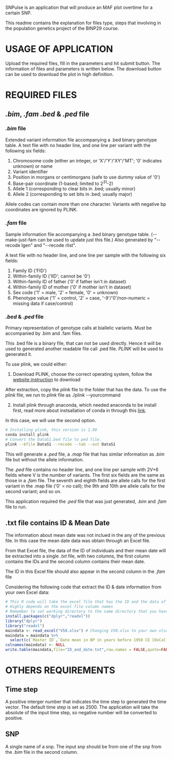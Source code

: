SNPulse is an application that will produce an MAF plot overtime for a certain SNP.

This readme contains the explanation for files type, steps that involving in the population genetics project of the BINP29 course.

# USAGE OF APPLICATION
Upload the required files, fill in the parameters and hit submit button. The information of files and parameters is written below. The download button can be used to download the plot in high definition.

# REQUIRED FILES
## *.bim*, *.fam* *.bed* & *.ped* file
### ***.bim* file**

Extended variant information file accompanying a .bed binary genotype table.
A text file with no header line, and one line per variant with the following six fields:
1. Chromosome code (either an integer, or 'X'/'Y'/'XY'/'MT'; '0' indicates unknown) or name
2. Variant identifier
3. Position in morgans or centimorgans (safe to use dummy value of '0')
4. Base-pair coordinate (1-based; limited to 2<sup>31</sup>-2)
5. Allele 1 (corresponding to clear bits in .bed; usually minor)
6. Allele 2 (corresponding to set bits in .bed; usually major)

Allele codes can contain more than one character. Variants with negative bp coordinates are ignored by PLINK.

### ***.fam* file**
Sample information file accompanying a .bed binary genotype table. (--make-just-fam can be used to update just this file.) Also generated by "--recode lgen" and "--recode rlist".

A text file with no header line, and one line per sample with the following six fields:

1. Family ID ('FID')
2. Within-family ID ('IID'; cannot be '0')
3. Within-family ID of father ('0' if father isn't in dataset)
4. Within-family ID of mother ('0' if mother isn't in dataset)
5. Sex code ('1' = male, '2' = female, '0' = unknown)
6. Phenotype value ('1' = control, '2' = case, '-9'/'0'/non-numeric = missing data if case/control)


### ***.bed* & *.ped* file**
Primary representation of genotype calls at biallelic variants. Must be accompanied by .bim and .fam files.

This .bed file is a binary file, that can not be used directly. Hence it will be used to generated another readable file call .ped file. *PLINK* will be used to generated it.

To use plink, we could either: 
1. Download PLINK, choose the correct operating system, follow the [website instruction](https://www.cog-genomics.org/plink/1.9/) to download

After extraction, copy the *plink* file to the folder that has the data. To use the *plink* file, we run to *plink* file as ./plink --yourcommand

2. Install plink through anaconda, which needed anaconda to be install first, read more about instsallation of conda in through this [link](https://docs.conda.io/en/latest/miniconda.html).

In this case, we will use the second option.
```sh
# Installing plink, this version is 1.90
conda install plink
# Convert the DataS1.bed file to ped file.
plink --bfile DataS1 --recode --tab --out DataS1
```
This will generate a *.ped* file, a *.map* file that has similar information as *.bim* file but without the allele information.

The *.ped* file contains no header line, and one line per sample with 2V+6 fields where V is the number of variants. The first six fields are the same as those in a *.fam* file. The seventh and eighth fields are allele calls for the first variant in the .map file ('0' = no call); the 9th and 10th are allele calls for the second variant; and so on.

This application required the *.ped* file that was just generated, *.bim* and *.fam* file to run.

## .txt file contains ID & Mean Date
The information about mean date was not inclued in the any of the previous file. In this case the mean date data was obtain through an Excel file. 

From that Excel file, the data of the ID of individuals and their mean date will be extracted into a single *.txt* file, with two columns, the first column contains the IDs and the second column contains their mean date.

The ID in this Excel file should also appear in the second column in the *.fam* file

Considering the following code that extract the ID & date information from your own Excel data:

```r
# This R code will take the excel file that has the ID and the data of the time and put them into txt file
# Highly depends on the excel file column names
# Remember to set working directory to the same directory that you have the .xlsx file
install.packages(c("dplyr","readxl"))
library("dplyr")
library("readxl")
maindata <- read_excel("V50.xlsx") # Changing V50.xlsx to your own xlsx name "
maindata = maindata %>%
  select(c(`Master ID`,`Date mean in BP in years before 1950 CE [OxCal mu for a direct radiocarbon date, and average of range for a contextual date]`)) # Change code in this line to the column name of ID and Date.
colnames(maindata) <- NULL
write.table(maindata,file="ID_and_date.txt",row.names = FALSE,quote=FALSE)
```

# OTHERS REQUIREMENTS
## Time step
A positive interger number that indicates the time step to generated the time vector. The default time step is set as 2500. The application will take the absolute of the input time step, so negative number will be converted to positive.

## SNP
A single name of a snp. The input snp should be from one of the snp from the *.bim* file in the second column.